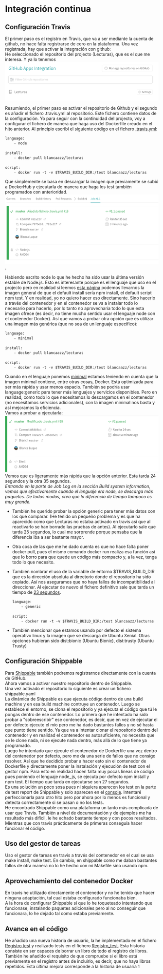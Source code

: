# Integración continua

## Configuración Travis

El primer paso es el registro en Travis, que va a ser mediante la cuenta de github, no hace falta registrarse de cero en la plataforma. Una vez registrada, hay que activar la integración con github:  
He seleccionado el repositorio del projecto (Lecturas), que es el que me interesa. Y ya lo tenemos
![travis4](img/travis4.png)

Resumiendo, el primer paso es activar el repositorio de Github y el segundo es añadir el fichero .travis.yml al repositorio. Este fichero contiene datos de la configuración. Yo para seguir con la continuidad del projecto, voy a configurar el fichero de manera que haga uso del Dockerfile creado en el hito anterior.
Al principio escribí el siguiente código en el fichero [.travis.yml](.travis.yml):

```
language:  
    - node

install:  
    - docker pull blancaazz/lecturas

script:  
    - docker run -t -v $TRAVIS_BUILD_DIR:/test blancaazz/lecturas
```

Que simplemente se basa en descargar la imagen que previamente se subió a DockerHub y ejecutarla de manera que haga los test también programados con anterioridad.
![travis5](img/travis5.png).

Habiendo escrito node lo que he hecho ha sido usar la última versión estable de Node.js. Esto es interesante porque es el lenguaje que uso en el projecto pero en realidad si leemos [esta página](https://docs.travis-ci.com/user/languages/javascript-with-nodejs/) podemos llevarnos la imagen general de que el default install sería npm install, el default script npm test. Y en realidad, yo no quiero hacer eso directamente. Sino hacerlo a través del contenedor y en el contenedor se va a instalar todo lo necesario para hacerlo, por lo tanto no aprovecharía todo lo que esta imagen ofrece (es decir, no tiene mucho sentido usar el lenguaje node con el contenedor Docker). Así que vamos a probar otra opción que es utilizar una imagen más genérica (que no sea de un lenguaje especifico):

```
language:
    - minimal

install:
    - docker pull blancaazz/lecturas

script:
    - docker run -t -v $TRAVIS_BUILD_DIR:/test blancaazz/lecturas
```

Cuando en el lenguaje ponemos [minimal](https://docs.travis-ci.com/user/languages/minimal-and-generic/) estamos teniendo en cuenta que la imagen minimal contiene, entre otras cosas, Docker. Está optimizada para ser más rápida y usar menos espacio. También se podría usar language:generic para tener más lenguajes y servicios disponibles. Pero en realidad, como todo lo que necesitamos lo descargamos en el contenedor (no necesitamos servicios adicionales), con la imagen minimal nos basta y así mejoramos la eficiencia.  
Vamos a probar a ejecutarla:  
![travis6](img/travis6.png)  
Vemos que es ligeramente más rápida que la opción anterior. Esta tarda 24 segundos y la otra 35 segundos.   
*Entrando en la parte de Job Log en la sección Build system information, vemos que efectivamente cuando el lenguaje era node, se descarga más paquetes. De todos modos, creo que la diferencia de tiempo tampoco es muy grande.*  

- También he querido probar la opción generic para tener más datos con los que comparar. (He tenido un pequeño problema y es que ha aparecido como que Lecturas no estaba activado en travis así que al reactivarlo se han borrado las pruebas de antes). Al ejecutarlo sale que tarda 25 segundos, lo cual me sorprende porque pensaba que la diferencia iba a ser bastante mayor. 

- Otra cosa de las que me he dado cuenta es que no hace falta poner docker pull, pues el mismo comando docker run realiza esa función así que lo borro para que quede un código más compacto y, a la vez, tenga todo lo que necesito. 

- También nombrar el uso de la variable de entorno $TRAVIS_BUILD_DIR que es la dirección absoluta al directorio donde el repositorio ha sido copiado. Así nos aseguramos que no haya fallos de incompatibilidad al direccionar. 
Al ejecutar de nuevo el fichero definitivo sale que tarda un tiempo de [23 segundos](https://github.com/blancaazz/Lecturas/runs/1384940051). 

    ```
    language:
        - generic

    script:
        - docker run -t -v $TRAVIS_BUILD_DIR:/test blancaazz/lecturas
    ```

- También mencionar que estamos usando por defecto el sistema operativo linux y la imagen que se descarga de Ubuntu Xenial. Otras opciones hubieran sido dist:bionic (Ubuntu Bionic), dist:trusty (Ubuntu Trusty)


## Configuración Shippable

Para [Shippable](http://docs.shippable.com/) también podremos registrarnos directamente con la cuenta de GitHub.  
Ahora vamos a activar nuestro repositorio dentro de Shippable.   
Una vez activado el repositorio lo siguiente es crear un fichero shippable.yaml  
La dinámica de Shippable es que ejecuta código dentro de una build machine y en esa build machine contruye un contenedor. Luego se establece el entorno, se clona el repositorio y ya ejecuta el código que tú le pongas dentro de ese contenedor. 
Lo primero que he intentado ha sido probar a "sobreescribir" ese contenedor, es decir, que en vez de ejecutar el por defecto ejecute el mío pero me ha dado bastantes fallos y no sé hasta que punto tiene sentido. Ya que va a intentar clonar el repositorio dentro del contenedor y en realidad el contenedor es autosuficiente, no necesita que se le clone nada, ni se ejecute nada dentro, más allá de lo que tiene ya programado.  
Luego he intentado que ejecute el contenedor de Dockerfile una vez dentro del contenedor por defecto, pero me da una serie de fallos que no consigo resolver. Así que he decidido probar a hacer esto sin el contenedor de Dockerfile y directamente poner la instalación y ejecución de test con el gestor npm. Para esto en realidad hacen falta muy pocas líneas de código pues poniendo el lenguaje node_js, se ejecuta por defecto npm install y npm test. El tiempo que tarda en ejecutarse son 27 segundos.  
Es una solución un poco sosa pues ni siquiera aparecen los test en la parte de test report de Shippable y solo aparecen en el [console](https://app.shippable.com/github/blancaazz/Lecturas/runs/39/1/console). Intentaré perfeccionarla para otro hito pero por ahora por lo menos es funcional y detecta correctamente si se pasan o no los tests.  
He encontrado Shippable como una plataforma un tanto más complicada de usar que Travis. También a nivel de documentación y de ejemplos me ha resultado más difícil, le he echado bastante tiempo y con pocos resultados. Mientras que con travis prácticamente de primeras conseguía hacer funcionar el código.

## Uso del gestor de tareas

Uso el gestor de tareas en travis a través del contenedor en el cual se usa make install, make test.
En cambio, en shippable como me daban bastantes fallos de otra manera no lo he hecho con mi Makefile sino usando npm. 

## Aprovechamiento del contenedor Docker

En travis he utilizado directamente el contenedor y no he tenido que hacer ninguna adaptación, tal cual estaba configurado funcionaba bien.  
A la hora de configurar Shippable sí que lo he toqueteado intentando que funcionase, instalando paquetes adicionales pero al no conseguir que funcionara, lo he dejado tal como estaba previamente. 

## Avance en el código 

He añadido una nueva historia de usuario, la he implementado en el fichero [Registro test](../src/Registro_libros.js) y realizado tests en el fichero [Registro_test](../test/Registro_test.js). Esta historia consiste en ser capaces de borrar un libro de todo el registro de libros.  
También he añadido el requisito de que compruebe si el libro está previamente en el registro antes de incluirlo, es decir, que no haya libros repetidos. Esta última mejora corresponde a la historia de usuaria 1
